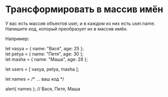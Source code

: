 # Трансформировать в массив имён                                        <br/>

У вас есть массив объектов user, и в каждом из них есть user.name.      <br/>
Напишите код, который преобразует их в массив имён.                     <br/>

Например:                                                               <br/>

let vasya = { name: "Вася", age: 25 };                                  <br/>
let petya = { name: "Петя", age: 30 };                                  <br/>
let masha = { name: "Маша", age: 28 };                                  <br/>

let users = [ vasya, petya, masha ];                                    <br/>

let names = /* ... ваш код */                                           <br/>

alert( names ); // Вася, Петя, Маша                                     <br/>